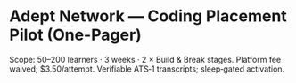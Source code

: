 # Adept Network — Coding Placement Pilot (One-Pager)
Scope: 50–200 learners · 3 weeks · 2 × Build & Break stages.
Platform fee waived; $3.50/attempt. Verifiable ATS‑1 transcripts; sleep‑gated activation.
